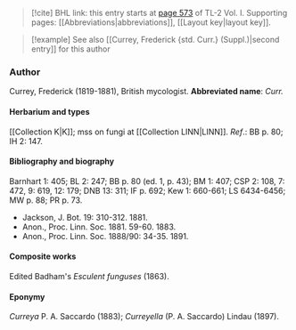 > [!cite] BHL link: this entry starts at [page 573](https://www.biodiversitylibrary.org/page/33120704) of TL-2 Vol. I.
> Supporting pages: [[Abbreviations|abbreviations]], [[Layout key|layout key]].

> [!example] See also [[Currey, Frederick {std. Curr.} (Suppl.)|second entry]] for this author

### Author

Currey, Frederick (1819-1881), British mycologist. 
**Abbreviated name**: *Curr.*

#### Herbarium and types

[[Collection K|K]]; mss on fungi at [[Collection LINN|LINN]].
*Ref*.: BB p. 80; IH 2: 147.

#### Bibliography and biography

Barnhart 1: 405; BL 2: 247; BB p. 80 (ed. 1, p. 43); BM 1: 407; CSP 2: 108, 7: 472, 9: 619, 12: 179; DNB 13: 311; IF p. 692; Kew 1: 660-661; LS 6434-6456; MW p. 88; PR p. 73.
- Jackson, J. Bot. 19: 310-312. 1881.
- Anon., Proc. Linn. Soc. 1881. 59-60. 1883.
- Anon., Proc. Linn. Soc. 1888/90: 34-35. 1891.

#### Composite works

Edited Badham's *Esculent funguses* (1863).

#### Eponymy

*Curreya* P. A. Saccardo (1883); *Curreyella* (P. A. Saccardo) Lindau (1897).

